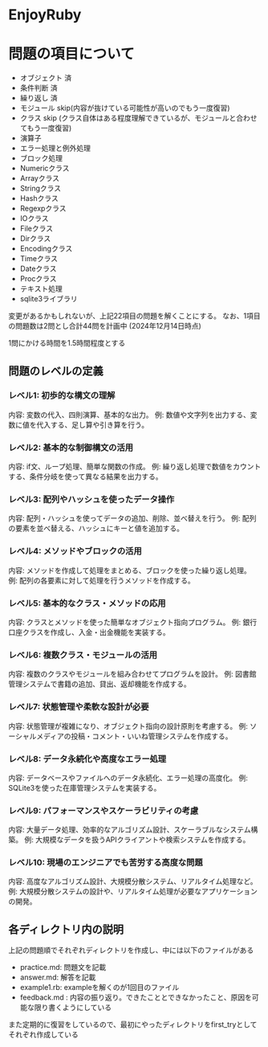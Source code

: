 # EnjoyRuby

# 問題の項目について
- オブジェクト 済
- 条件判断 済
- 繰り返し 済
- モジュール skip(内容が抜けている可能性が高いのでもう一度復習)
- クラス skip (クラス自体はある程度理解できているが、モジュールと合わせてもう一度復習)
- 演算子
- エラー処理と例外処理
- ブロック処理
- Numericクラス
- Arrayクラス
- Stringクラス
- Hashクラス
- Regexpクラス
- IOクラス
- Fileクラス
- Dirクラス
- Encodingクラス
- Timeクラス
- Dateクラス
- Procクラス
- テキスト処理
- sqlite3ライブラリ

変更があるかもしれないが、上記22項目の問題を解くことにする。
なお、1項目の問題数は2問とし合計44問を計画中 (2024年12月14日時点)

1問にかける時間を1.5時間程度とする





## 問題のレベルの定義

### レベル1: 初歩的な構文の理解
内容: 変数の代入、四則演算、基本的な出力。
例: 数値や文字列を出力する、変数に値を代入する、足し算や引き算を行う。

### レベル2: 基本的な制御構文の活用
内容: if文、ループ処理、簡単な関数の作成。
例: 繰り返し処理で数値をカウントする、条件分岐を使って異なる結果を出力する。

### レベル3: 配列やハッシュを使ったデータ操作
内容: 配列・ハッシュを使ってデータの追加、削除、並べ替えを行う。
例: 配列の要素を並べ替える、ハッシュにキーと値を追加する。

### レベル4: メソッドやブロックの活用
内容: メソッドを作成して処理をまとめる、ブロックを使った繰り返し処理。
例: 配列の各要素に対して処理を行うメソッドを作成する。

### レベル5: 基本的なクラス・メソッドの応用
内容: クラスとメソッドを使った簡単なオブジェクト指向プログラム。
例: 銀行口座クラスを作成し、入金・出金機能を実装する。

### レベル6: 複数クラス・モジュールの活用
内容: 複数のクラスやモジュールを組み合わせてプログラムを設計。
例: 図書館管理システムで書籍の追加、貸出、返却機能を作成する。

### レベル7: 状態管理や柔軟な設計が必要
内容: 状態管理が複雑になり、オブジェクト指向の設計原則を考慮する。
例: ソーシャルメディアの投稿・コメント・いいね管理システムを作成する。

### レベル8: データ永続化や高度なエラー処理
内容: データベースやファイルへのデータ永続化、エラー処理の高度化。
例: SQLite3を使った在庫管理システムを実装する。

### レベル9: パフォーマンスやスケーラビリティの考慮
内容: 大量データ処理、効率的なアルゴリズム設計、スケーラブルなシステム構築。
例: 大規模なデータを扱うAPIクライアントや検索システムを作成する。

### レベル10: 現場のエンジニアでも苦労する高度な問題
内容: 高度なアルゴリズム設計、大規模分散システム、リアルタイム処理など。
例: 大規模分散システムの設計や、リアルタイム処理が必要なアプリケーションの開発。


## 各ディレクトリ内の説明
上記の問題順でそれぞれディレクトリを作成し、中には以下のファイルがある
* practice.md: 問題文を記載
* answer.md: 解答を記載
* example1.rb: exampleを解くのが1回目のファイル
* feedback.md : 内容の振り返り。できたこととできなかったこと、原因を可能な限り書くようにしている

また定期的に復習をしているので、最初にやったディレクトリをfirst_tryとしてそれぞれ作成している
